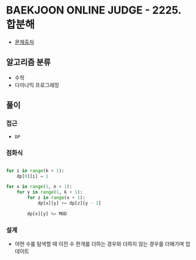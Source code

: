 # BAEKJOON ONLINE JUDGE - 2225. 합분해

- [문제출처](https://www.acmicpc.net/problem/2225 '2225. 합분해')

## 알고리즘 분류

- 수학
- 다이나믹 프로그래밍

## 풀이

### 접근

- `DP`

### 점화식

```python

for i in range(k + 1):
    dp[0][i] = 1

for x in range(1, n + 1):
    for y in range(1, k + 1):
        for z in range(x + 1):
            dp[x][y] += dp[z][y - 1]

        dp[x][y] %= MOD

```

### 설계

- 어떤 수를 탐색할 때 이전 수 한개를 더하는 경우와 더하지 않는 경우를 더해가며 업데이트
